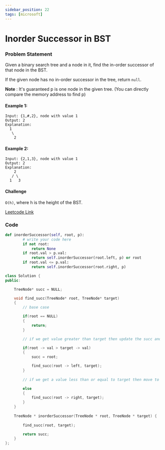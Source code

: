 ```yaml
---
sidebar_position: 22
tags: [microsoft]
---
```


# Inorder Successor in BST

### Problem Statement

Given a binary search tree and a node in it, find the in-order successor of that node in the BST.

If the given node has no in-order successor in the tree, return `null`.

**Note** : It's guaranteed p is one node in the given tree. (You can directly compare the memory address to find p)

#### Example 1:

```
Input: {1,#,2}, node with value 1
Output: 2
Explanation:
  1
   \
    2
```

#### Example 2:

```
Input: {2,1,3}, node with value 1
Output: 2
Explanation: 
    2
   / \
  1   3
```

#### Challenge

`O(h)`, where h is the height of the BST.

[Leetcode Link](https://leetcode.com/problems/inorder-successor-in-bst)

### Code

```python title="Python"
def inorderSuccessor(self, root, p):
        # write your code here
        if not root:
            return None
        if root.val > p.val:
            return self.inorderSuccessor(root.left, p) or root
        if root.val <= p.val:
            return self.inorderSuccessor(root.right, p)


```

```cpp title="C++"
class Solution {
public:

    TreeNode* succ = NULL;

    void find_succ(TreeNode* root, TreeNode* target)
    {
        // base case

        if(root == NULL)
        {
            return;
        }

        // if we get value greater than target then update the succ and move to left

        if(root -> val > target -> val)
        {
            succ = root;

            find_succ(root -> left, target);
        }
        
        // if we get a value less than or equal to target then move to right

        else
        {
            find_succ(root -> right, target);
        }
    }
    
    TreeNode * inorderSuccessor(TreeNode * root, TreeNode * target) {
        
        find_succ(root, target);

        return succ;
    }
};

```
